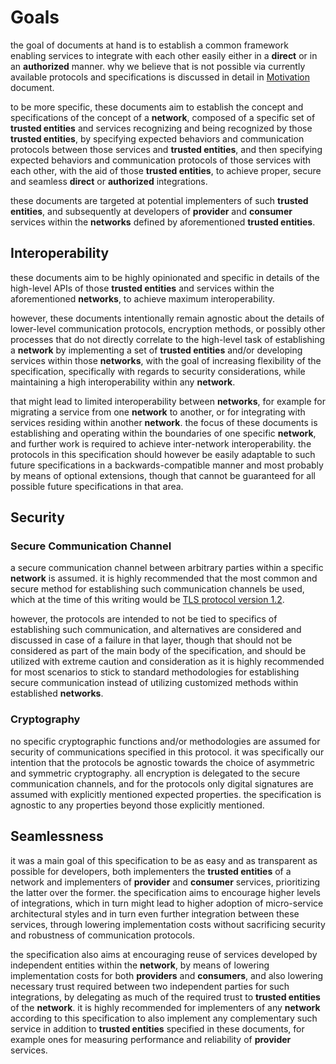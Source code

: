 # Goals

the goal of documents at hand is to establish a common framework enabling services to integrate with each other easily
either in a **direct** or in an **authorized** manner. why we believe that is not possible via currently available protocols
and specifications is discussed in detail in [Motivation](MOTIVATION.md) document.

to be more specific, these documents aim to establish the concept and specifications of the concept of a
**network**, composed of a specific set of **trusted entities** and services recognizing and being
recognized by those **trusted entities**, by specifying expected behaviors and communication protocols
between those services and **trusted entities**, and then specifying expected behaviors and communication
protocols of those services with each other, with the aid of those **trusted entities**, to achieve proper,
secure and seamless **direct** or **authorized** integrations.

these documents are targeted at potential implementers of such **trusted entities**, and subsequently
at developers of **provider** and **consumer** services within the **networks** defined by aforementioned
**trusted entities**.

## Interoperability

these documents aim to be highly opinionated and specific in details of the high-level APIs of those
**trusted entities** and services within the aforementioned **networks**, to achieve
maximum interoperability.

however, these documents intentionally remain agnostic about the details of lower-level communication
protocols, encryption methods, or possibly other processes that do not directly correlate to the high-level
task of establishing a **network** by implementing a set of **trusted entities** and/or developing services
within those **networks**, with the goal of increasing flexibility of the specification, specifically with
regards to security considerations, while maintaining a high interoperability within any **network**.

that might lead to limited interoperability between **networks**, for example for migrating a service
from one **network** to another, or for integrating with services residing within another **network**.
the focus of these documents is establishing and operating within the boundaries of one specific
**network**, and further work is required to achieve inter-network interoperability. the protocols in this
specification should however be easily adaptable to such future specifications in a backwards-compatible
manner and most probably by means of optional extensions, though that cannot be guaranteed for all possible
future specifications in that area.

## Security

### Secure Communication Channel

a secure communication channel between arbitrary parties within a specific **network** is assumed.
it is highly recommended that the most common and secure method for establishing such communication channels
be used, which at the time of this writing would be
[TLS protocol version 1.2](https://tools.ietf.org/html/rfc5246).

however, the protocols are intended to not be tied to specifics of establishing such communication,
and alternatives are considered and discussed in case of a failure in that layer, though that
should not be considered as part of the main body of the specification, and should be utilized with
extreme caution and consideration as it is highly recommended for most scenarios to stick to standard
methodologies for establishing secure communication instead of utilizing customized methods within
established **networks**.

### Cryptography

no specific cryptographic functions and/or methodologies are assumed for security of communications
specified in this protocol. it was specifically our intention that the protocols be agnostic towards
the choice of asymmetric and symmetric cryptography. all encryption is delegated to the secure communication
channels, and for the protocols only digital signatures are assumed with explicitly mentioned
expected properties. the specification is agnostic to any properties beyond those explicitly mentioned.

## Seamlessness

it was a main goal of this specification to be as easy and as transparent as possible for developers, both
implementers the **trusted entities** of a network and implementers of **provider** and **consumer** services,
prioritizing the latter over the former. the specification aims to encourage higher levels of integrations,
which in turn might lead to higher adoption of micro-service architectural styles and in turn even further integration
between these services, through lowering implementation costs without sacrificing security and robustness
of communication protocols.

the specification also aims at encouraging reuse of services developed by independent entities within the
**network**, by means of lowering implementation costs for both **providers** and **consumers**, and also
lowering necessary trust required between two independent parties for such integrations, by delegating
as much of the required trust to **trusted entities** of the **network**. it is highly recommended for
implementers of any **network** according to this specification to also implement any complementary such service
in addition to **trusted entities** specified in these documents, for example ones for measuring performance
and reliability of **provider** services.
